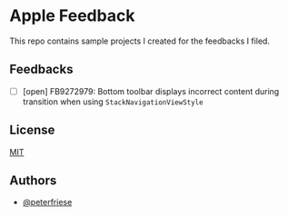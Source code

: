 
# Apple Feedback

This repo contains sample projects I created for the feedbacks I filed.


## Feedbacks

- [ ] [open] FB9272979: Bottom toolbar displays incorrect content during transition when using `StackNavigationViewStyle`


  
## License

[MIT](https://choosealicense.com/licenses/mit/)

  
## Authors

- [@peterfriese](https://twitter.com/peterfriese)

